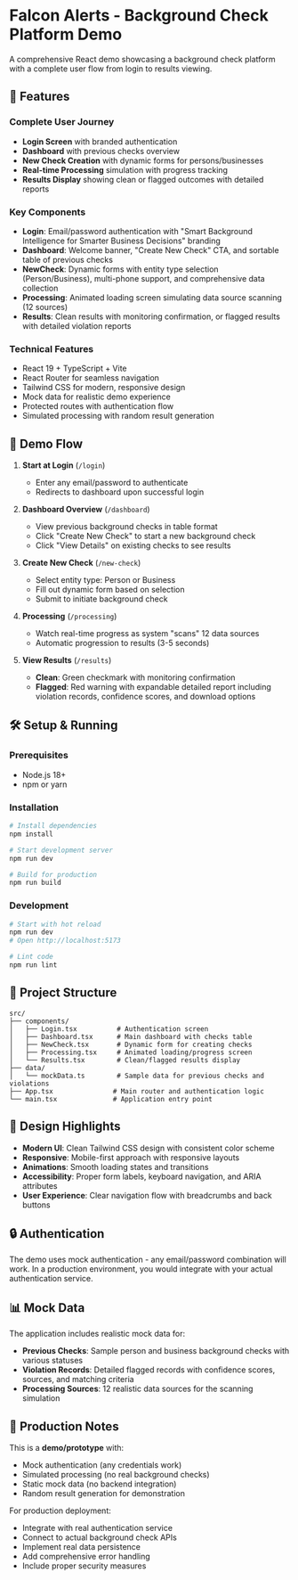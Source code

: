 # Falcon Alerts - Background Check Platform Demo

A comprehensive React demo showcasing a background check platform with a complete user flow from login to results viewing.

## 🚀 Features

### Complete User Journey

- **Login Screen** with branded authentication
- **Dashboard** with previous checks overview
- **New Check Creation** with dynamic forms for persons/businesses
- **Real-time Processing** simulation with progress tracking
- **Results Display** showing clean or flagged outcomes with detailed reports

### Key Components

- **Login**: Email/password authentication with "Smart Background Intelligence for Smarter Business Decisions" branding
- **Dashboard**: Welcome banner, "Create New Check" CTA, and sortable table of previous checks
- **NewCheck**: Dynamic forms with entity type selection (Person/Business), multi-phone support, and comprehensive data collection
- **Processing**: Animated loading screen simulating data source scanning (12 sources)
- **Results**: Clean results with monitoring confirmation, or flagged results with detailed violation reports

### Technical Features

- React 19 + TypeScript + Vite
- React Router for seamless navigation
- Tailwind CSS for modern, responsive design
- Mock data for realistic demo experience
- Protected routes with authentication flow
- Simulated processing with random result generation

## 🎯 Demo Flow

1. **Start at Login** (`/login`)

   - Enter any email/password to authenticate
   - Redirects to dashboard upon successful login

2. **Dashboard Overview** (`/dashboard`)

   - View previous background checks in table format
   - Click "Create New Check" to start a new background check
   - Click "View Details" on existing checks to see results

3. **Create New Check** (`/new-check`)

   - Select entity type: Person or Business
   - Fill out dynamic form based on selection
   - Submit to initiate background check

4. **Processing** (`/processing`)

   - Watch real-time progress as system "scans" 12 data sources
   - Automatic progression to results (3-5 seconds)

5. **View Results** (`/results`)
   - **Clean**: Green checkmark with monitoring confirmation
   - **Flagged**: Red warning with expandable detailed report including violation records, confidence scores, and download options

## 🛠️ Setup & Running

### Prerequisites

- Node.js 18+
- npm or yarn

### Installation

```bash
# Install dependencies
npm install

# Start development server
npm run dev

# Build for production
npm run build
```

### Development

```bash
# Start with hot reload
npm run dev
# Open http://localhost:5173

# Lint code
npm run lint
```

## 📁 Project Structure

```
src/
├── components/
│   ├── Login.tsx          # Authentication screen
│   ├── Dashboard.tsx      # Main dashboard with checks table
│   ├── NewCheck.tsx       # Dynamic form for creating checks
│   ├── Processing.tsx     # Animated loading/progress screen
│   └── Results.tsx        # Clean/flagged results display
├── data/
│   └── mockData.ts        # Sample data for previous checks and violations
├── App.tsx               # Main router and authentication logic
└── main.tsx              # Application entry point
```

## 🎨 Design Highlights

- **Modern UI**: Clean Tailwind CSS design with consistent color scheme
- **Responsive**: Mobile-first approach with responsive layouts
- **Animations**: Smooth loading states and transitions
- **Accessibility**: Proper form labels, keyboard navigation, and ARIA attributes
- **User Experience**: Clear navigation flow with breadcrumbs and back buttons

## 🔒 Authentication

The demo uses mock authentication - any email/password combination will work. In a production environment, you would integrate with your actual authentication service.

## 📊 Mock Data

The application includes realistic mock data for:

- **Previous Checks**: Sample person and business background checks with various statuses
- **Violation Records**: Detailed flagged records with confidence scores, sources, and matching criteria
- **Processing Sources**: 12 realistic data sources for the scanning simulation

## 🚀 Production Notes

This is a **demo/prototype** with:

- Mock authentication (any credentials work)
- Simulated processing (no real background checks)
- Static mock data (no backend integration)
- Random result generation for demonstration

For production deployment:

- Integrate with real authentication service
- Connect to actual background check APIs
- Implement real data persistence
- Add comprehensive error handling
- Include proper security measures
